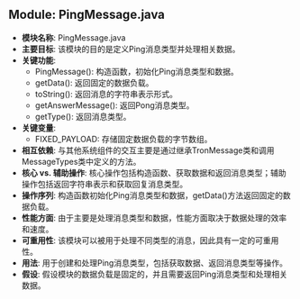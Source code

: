 ## Module: PingMessage.java
- **模块名称**: PingMessage.java
- **主要目标**: 该模块的目的是定义Ping消息类型并处理相关数据。
- **关键功能**: 
   - PingMessage(): 构造函数，初始化Ping消息类型和数据。
   - getData(): 返回固定的数据负载。
   - toString(): 返回消息的字符串表示形式。
   - getAnswerMessage(): 返回Pong消息类型。
   - getType(): 返回消息类型。
- **关键变量**: 
   - FIXED_PAYLOAD: 存储固定数据负载的字节数组。
- **相互依赖**: 与其他系统组件的交互主要是通过继承TronMessage类和调用MessageTypes类中定义的方法。
- **核心 vs. 辅助操作**: 核心操作包括构造函数、获取数据和返回消息类型；辅助操作包括返回字符串表示和获取回复消息类型。
- **操作序列**: 构造函数初始化Ping消息类型和数据，getData()方法返回固定的数据负载。
- **性能方面**: 由于主要是处理消息类型和数据，性能方面取决于数据处理的效率和速度。
- **可重用性**: 该模块可以被用于处理不同类型的消息，因此具有一定的可重用性。
- **用法**: 用于创建和处理Ping消息类型，包括获取数据、返回消息类型等操作。
- **假设**: 假设模块的数据负载是固定的，并且需要返回Ping消息类型和处理相关数据。
